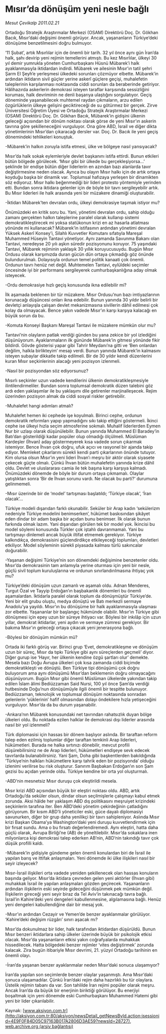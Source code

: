 # Mısır’da dönüşüm yeni nesle bağlı

*Mesut Çevikalp 2011.02.21*

<font class="agenda2NewsSpot">
 Ortadoğu Stratejik Araştırmalar Merkezi (OSAM) Direktörü Doç. Dr. Gökhan Bacık, Mısır’daki değişimi önemli görüyor. Ancak, yaşananların Türkiye’deki dönüşüme benzetilmesini doğru bulmuyor.
</font>
<font class="newsDetail">
 <p>
 </p>
 <p class="MsoNormal">
  ‘11 Şubat’, artık Mısırlılar için de önemli bir tarih. 32 yıl önce aynı gün İran’da halk, şahı devirip yeni rejimin temellerini atmıştı. Bu kez Mısırlılar, ülkeyi 30 yıl demir yumrukla yöneten Cumhurbaşkanı Hüsnü Mübarek’i halk ayaklanmasıyla iktidardan indirdi. Mübarek ve ailesinin Mısır’ın tatil şehri Şarm El Şeyh’e yerleşmesi ülkedeki sorunları çözmüyor elbette. Mübarek’in ardından iktidarın sivil güçler yerine askerî güçlere geçişi, muhalefetin taleplerinin karşılanması noktasında ciddi sorunları da beraberinde getiriyor. Hâlihazırda askerlerin demokrasi isteyen taraflar karşısında sessizliğini koruması, halk devriminin ne denli başarıya ulaştığını sorgulatıyor. Geçiş döneminde yaşanabilecek muhtemel raydan çıkmaların, arzu edilen özgürlüklerin ülkeye gelişini geciktireceği de su götürmez bir gerçek. Zirve Üniversitesi Öğretim Üyesi ve Ortadoğu Stratejik Araştırmalar Merkezi (OSAM) Direktörü Doç. Dr. Gökhan Bacık, Mübarek’in gidişini ülkenin geleceği açısından bir dönüm noktası olarak görse de yeni Mısır’ın askerin tavrına göre şekilleneceğini vurguluyor. Ona göre ABD, İsrail ve diğer dikta yönetimlerinin Mısır’dan çıkaracağı dersler var. Doç. Dr. Bacık ile yeni geçiş dönemindeki tehlikeleri konuştuk.
  <span>
  </span>
  <span>
  </span>
 </p>
 <p class="MsoNormal">
  -Mübarek’in halkın zoruyla istifa etmesi, ülke ve bölgeye nasıl yansıyacak?
  <span>
  </span>
 </p>
 <p class="MsoNormal">
  Mısır’da halk sokak eylemleriyle devlet başkanını istifa ettirdi. Bunun etkileri bütün bölgede görülecek. ‘Mısır gibi bir ülkede bu gerçekleşiyorsa...’ şeklinde bir endişe bütün diğer liderlerin en azından bazı alanlarda tavır değiştirmesine neden olacak. Ayrıca bu olayın Mısır halkı için de artık ortaya koyduğu başka bir dinamik var. Toplumsal hafızaya yerleşen bir dinamikten söz ediyoruz. Mısır halkı beğenmediği bir lideri protesto yöntemiyle yerinden etti. Bundan sonra iktidara gelenler için de böyle bir tavrı sergileyebilir artık. Bu Mısır liderleri ile halk arasında yeni bir müzakere dinamiği oluşturabilir.
 </p>
 <p class="MsoNormal">
  -İktidarı Mübarek’ten devralan ordu, ülkeyi demokrasiye taşımak istiyor mu?
  <span>
  </span>
 </p>
 <p class="MsoNormal">
  Önümüzdeki en kritik soru bu. Yani, yönetimi devralan ordu, sahip olduğu zamanı gerçekten halkın taleplerine paralel olarak kullanıp sistemi demokratikleştirecek mi yoksa statükonun krizi en az hasarla atlatması yönünde mi kullanacak? Mübarek’in istifasının ardından yönetimi devralan Yüksek Askerî Konsey’i, Silahlı Kuvvetler Komutanı sıfatıyla Mareşal Muhammed Hüseyin Tantavi yönetiyor. Aynı zamanda Savunma Bakanı olan Tantavi, neredeyse 20 yılı aşkın süredir pozisyonunu koruyor. 75 yaşındaki Tantavi, Mübarek rejiminin yaklaşık 30 yıllık koruyucusuydu. Bugün Mısır Ordusu olarak karşımızda duran gücün dün ortaya çıkmadığı göz önünde bulundurulmalı. Dolayısıyla ordunun temel politik kanaati çok önemli. Ordunun tavrı henüz net değil. Muhtemelen Tantavi, eylüldeki seçimler öncesinde iyi bir performans sergileyerek cumhurbaşkanlığına aday olmak isteyecek.
 </p>
 <p class="MsoNormal">
  -Ordu demokrasiye hızlı geçiş konusunda ikna edilebilir mi?
 </p>
 <p class="MsoNormal">
  İlk aşamada beklenen bir tür müzakere. Mısır Ordusu’nun bazı imtiyazlarının korunacağı düşüncesi onları ikna edebilir. Bunun yanında 30 yıldır belirli bir devletçi anlayışla çalışan devlet mekanizmasına sivillerin dâhil edilmesi çok kolay da olmayacak. Bence yakın vadede Mısır’ın karşı karşıya kalacağı en büyük sorun da bu.
 </p>
 <p class="MsoNormal">
  -Komuta Konseyi Başkanı Mareşal Tantavi ile müzakere mümkün olur mu?
 </p>
 <p class="MsoNormal">
  Tantavi’nin olayların patlak verdiği günden bu yana zekice bir yol izlediğini düşünüyorum. Ayaklanmaların ilk gününde Mübarek’in gitmesi yönünde fikir bildirdi. Gövde gösterisi yapar gibi Tahrir Meydanı’na gitti ve ‘Ben onlardan değilim, halkla birlikteyim’ mesajı verdi. Bunun yanında Mübarek’in kalmasını isteyen subaylar dikkatle takip edilmeli. Bir de 30 yıldır kendi düzenlerini kuran Mısır seçkinlerinin alacağı yeni pozisyon izlenmeli.
 </p>
 <p class="MsoNormal">
  -Nasıl bir pozisyondan söz ediyorsunuz?
 </p>
 <p class="MsoNormal">
  Mısırlı seçkinler uzun vadede kendilerini ülkenin demokratikleşmesiyle ilintilendirmeliler. Bundan sonra toplumsal demokratik düzen talebini göz ardı eden yaklaşımlar ile bu yaklaşımı dile getirenler marjinalleşecek. Rejim üzerinden pozisyon almak da ciddi sosyal riskler getirebilir.
 </p>
 <p class="MsoNormal">
  -Muhalefet hangi adımları atmalı?
 </p>
 <p class="MsoNormal">
  Muhalefet hemen iki cephede işe koyulmalı. Birinci cephe, ordunun demokratik reformları yapıp yapmadığını sıkı takip ettiğini göstermeli. İkinci cephe ise ülkeyi hızla seçim atmosferine sokmalı. Muhalif liderlerden Eymen Nur bir uzlaşı olarak düşünülebilir. Bunun yanında Muhammed El Baradey’in Batı’dan gösterildiği kadar popüler olup olmadığı ölçülmeli. Müslüman Kardeşler (İhvan) aday göstermeyerek kısa vadede sorun çıkarmak istemiyor. Bence İhvan çok doğru, ufuk açıcı ve rasyonel bir ajanda takip ediyor. Memleket çıkarlarını sürekli kendi parti çıkarlarının önünde tutuyor. Kim olursa olsun Mısır’ın yeni lideri İhvan’ı meşru bir aktör olarak siyasete çekecek güçte olmalı. Çünkü İhvan bütün muhalefetin yanında krize dâhil oldu. Devlet ve uluslararası camia ile tek başına karşı karşıya kalmadı. Önümüzdeki dönemde de böyle bir durum ortaya çıkmamalı. Olaylar yatıştıktan sonra ‘Bir de İhvan sorunu vardı. Ne olacak bu parti?’ durumuna gelinmemeli.
 </p>
 <p class="MsoNormal">
  -Mısır üzerinde bir de ‘model’ tartışması başlatıldı; ‘Türkiye olacak’, ‘İran olacak’…
 </p>
 <p class="MsoNormal">
  Türkiye modeli dışarıdan farklı okunabilir. Seküler bir Arap kadın ‘sekülerizm nedeniyle Türkiye modelini benimserken’, hükümet baskısından şikâyet eden dindar bir adam başka bir açıdan bunu benimser. İlk olarak bunun farkında olmak lazım. Yani dışarıdan görülen tek bir model yok. İkincisi bu model söylemi konusunda Türkler çok iştahlı davranmamalı. Yani bu tartışmayı dinlemeli ancak büyük iltifat etmemek gerekiyor. Türkiye kalkındıkça, demokrasisini güçlendirdikçe etkileyeceği toplumları, devletleri etkiliyor. Model söyleminin sürekli piyasada kalması türlü sakıncalar doğurabilir.
 </p>
 <p class="MsoNormal">
  -Yaşanan değişimi Türkiye’nin son dönemdeki değişimine benzetenler oldu. Mısır’da demokrasinin tam anlamıyla yerine oturması için yeni bir nesle, güçlü sivil toplum kuruluşlarına ve ordunun sınırlandırılmasına ihtiyaç yok mu?
 </p>
 <p class="MsoNormal">
  Türkiye’deki dönüşüm uzun zamanlı ve aşamalı oldu. Adnan Menderes, Turgut Özal ve Tayyip Erdoğan’ın başbakanlık dönemleri bu önemli aşamalardan. İktidarla paralel olarak toplum da dönüşmüştür Türkiye’de. Yeni bir elit grubu oluştu, medya dönüştü ve Batı merkezli sermaye Anadolu’ya yayıldı. Mısır’ın bu dönüşüme bir halk ayaklanmasıyla ulaşması zor elbette. Yaşananlar bir başlangıç hükmünde olabilir. Mısır’ın Türkiye gibi dönüşmesi için epey uzun bir süreye ihtiyacı var. Böylesi bir inkılâp için uzun yıllar, demokrat iktidarlar, yeni aydın ve sermaye zümresi gerekiyor. Bir bakıma Mısır’ın geleceği ortaya çıkacak yeni jenerasyona bağlı.
 </p>
 <p class="MsoNormal">
  -Böylesi bir dönüşüm mümkün mü?
 </p>
 <p class="MsoNormal">
  Ortada iki farklı görüş var. Birinci grup ‘Evet, demokratikleşme ve dönüşüm uzun bir süreç, Mısır da tıpkı Türkiye gibi aynı süreçlerden geçmeli’ diyor. Diğer gurup ise ‘Hayır, her ülkenin kendine özgü şartları olur’ demekte. Mesela bazı Doğu Avrupa ülkeleri çok kısa zamanda ciddi biçimde demokratikleşti ve dönüştü. Ben Türkiye tipi dönüşümü çok doğru buluyorum ama aynı dönüşümü Mısır’dan beklemenin doğru olmayacağını düşünüyorum. Bugün Mısır gibi önemli Müslüman ülkelerde yakından takip edilen İslam âlimi Bediüzzaman Said Nursi, 100 yıl önce Şam’da verdiği hutbesinde Doğu’nun dönüşümüyle ilgili önemli bir tespitte bulunuyor. Bediüzzaman, teknolojik ve toplumsal dönüşüm noktasında sonradan gelenlerin ‘yüklerinin’ hafif olmasından dolayı öndekilere hızla yetişeceğini vurguluyor. Mısır’da da bu durum yaşanabilir.
  <span>
  </span>
 </p>
 <p class="MsoNormal">
  -Ankara’nın Mübarek konusundaki net tavrından rahatsızlık duyan bölge ülkeleri oldu. Bu noktada ezilen halklar ile demokrasi dışı liderler arasında nasıl bir yol izlenmeli?
 </p>
 <p class="MsoNormal">
  Türk diplomasisi için hassas bir dönem başlıyor aslında. Bir taraftan reform talep eden ezilmiş toplumlar diğer taraftan temkinli Arap liderleri, hükümetleri. Burada ne halka sırtınızı dönebilir, mevcut profili düşürebilirsiniz ne de Arap liderleri, hükümetleri endişeye sevk edecek tavırlarda bulanabilirsiniz. Yani Şam, Doha gibi başkentlerden bakıldığında ‘Türkiye’nin halkları hükümetlere karşı tahrik eden bir pozisyonda’ olduğu izlenimi verilirse bu risk oluşturur. Sanırım Başbakan Erdoğan’ın son Şam gezisi bu açıdan yerinde oldu. Türkiye kendine bir orta yol oluşturmalı.
 </p>
 <p class="MsoNormal">
  -ABD’nin mesnetsiz Mısır duruşu çok eleştirildi mesela.
 </p>
 <p class="MsoNormal">
  Mısır krizi ABD açısından büyük bir eleştiri noktası oldu. ABD, artık Ortadoğu’da seküler olsun, dindar olsun seçilmişlerle çalışmayı kabul etmek zorunda. Aksi hâlde her yaklaşım ABD dış politikasını meşruiyet krizindeki seçkinlerin tarafına iter. Ben ABD’deki yönetim çekirdeğinin çatladığını görüyorum. Bir kısım ABD’li yöneticiler eski, güce dayalı diplomasiyi savunurken, diğer bir grup daha yenilikçi bir tavrı sahipleniyor. Aslında Mısır krizi Başkan Obama’ya Washington’daki yeni duruşu kuvvetlendirmek için bir fırsat sundu. Ama o bu fırsatı değerlendiremedi. Aynı eleştiri, hatta daha güçlü olarak, Avrupa Birliği’ne (AB) de yöneltilebilir. Mısır’da sokaklara inen milyonlarca kişi demokrasi talep ederken AB’nin, ABD’nin takındığı tavır çok düşük profilli kaldı.
 </p>
 <p class="MsoNormal">
  -Mübarek’in gidişiyle gündeme gelen önemli konulardan biri de İsrail ile yapılan barış ve ittifak anlaşmaları. Yeni dönemde iki ülke ilişkileri nasıl bir seyir izleyecek?
 </p>
 <p class="MsoNormal">
  Mısır-İsrail ilişkileri orta vadede yeniden şekillenecek olan hassas konuların başında geliyor. Mısır’da iktidara çevreden gelen yeni aktörler (İhvan gibi) muhakkak İsrail ile yapılan anlaşmaları gözden geçirecek. Yaşananların ardından ilişkilerin eski seyirde gideceğini düşünmek pek mümkün değil. İlişkilerin gireceği yeni seyir biraz da Tel Aviv’in takınacağı tavra bağlı. İsrail’in Kahire’deki yeni dengeleri kabullenmesine, algılamasına bağlı. Henüz yeni dengeleri kabullendiğine dair bir mesaj yok.
 </p>
 <p class="MsoNormal">
  -Mısır’ın ardından Cezayir ve Yemen’de benzer ayaklanmalar görülüyor. ‘Kahire’deki değişim rüzgârı’ sınırı aşacak mı?
 </p>
 <p class="MsoNormal">
  Mısır’da dokunulmaz bir lider, halk tarafından iktidardan düşürüldü. Bunun Mısır benzeri iktidarlara sahip ülkeler üzerinde büyük bir psikolojik etkisi olacak. Mısır’da yaşananların etkisi yakın coğrafyalarda muhakkak hissedilecek. Hatta bölgedeki benzer rejimler ‘vites değiştirmek’ zorunda kalacak. Zira bugün itibariyle Mısır devrimi, 21. yüzyıl Ortadoğu tarihinin en önemli olayı.
 </p>
 <p class="MsoNormal">
  -İran’da yaşanan benzer ayaklanmalar neden Mısır’daki sonuca ulaşamıyor?
 </p>
 <p class="MsoNormal">
  İran’da yapılan son seçimlerde benzer olaylar yaşanmıştı. Ama Mısır’daki sonuca ulaşamadılar. Çünkü İran’daki rejim daha hazırlıklı bu tür olaylara. Üstelik rejimin tabanı da var. Son tahlilde İran rejimi popüler olarak meşru. Ancak İran’da da büyük bir enerjinin biriktiği görülüyor. Bu enerjiyi boşaltmak için yeni dönemde eski Cumhurbaşkanı Muhammed Hatemi gibi yeni bir lider çıkarılabilir.
 </p>
 <p>
 </p>
</font>

Kaynak: [www.aksiyon.com.tr](http://aksiyon.com.tr:80/aksiyon/newsDetail_getNewsById.action;jsessionid=4E9F0F84D05C97163B017A2806D3AE59?newsId=28727), [web.archive.org (arşiv bağlantısı)](http://web.archive.org/web/20110224014042/http://aksiyon.com.tr:80/aksiyon/newsDetail_getNewsById.action;jsessionid=4E9F0F84D05C97163B017A2806D3AE59?newsId=28727)
